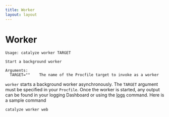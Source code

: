 ```yaml
---
title: Worker
layout: layout
---
```


# Worker

```
Usage: catalyze worker TARGET

Start a background worker

Arguments:
  TARGET=""    The name of the Procfile target to invoke as a worker
```

`worker` starts a background worker asynchronously. The `TARGET` argument must be specified in your `Procfile`. Once the worker is started, any output can be found in your logging Dashboard or using the [logs](#logs) command. Here is a sample command

```
catalyze worker web
```
